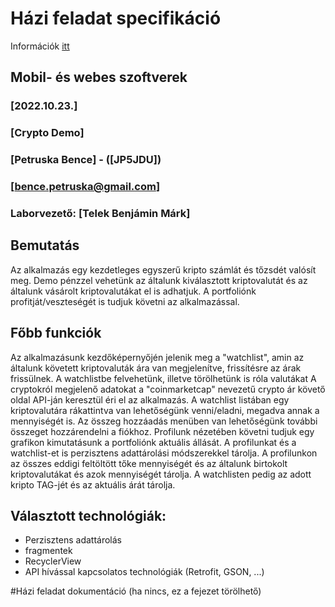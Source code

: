 # Házi feladat specifikáció

Információk [itt](https://viauac00.github.io/laborok/hf)

## Mobil- és webes szoftverek
### [2022.10.23.]
### [Crypto Demo]
### [Petruska Bence] - ([JP5JDU])
### [bence.petruska@gmail.com]
### Laborvezető: [Telek Benjámin Márk]

## Bemutatás

Az alkalmazás egy kezdetleges egyszerű kripto számlát és tőzsdét valósít meg. Demo pénzzel vehetünk az általunk kiválasztott kriptovalutát és az általunk vásárolt kriptovalutákat el is adhatjuk. 
A portfoliónk profitját/veszteségét is tudjuk követni az alkalmazással.

## Főbb funkciók

Az alkalmazásunk kezdőképernyőjén jelenik meg a "watchlist", amin az általunk követett kriptovaluták ára van megjelenítve, frissítésre az árak frissülnek.
A watchlistbe felvehetünk, illetve törölhetünk is róla valutákat A cryptokról megjelenő adatokat a "coinmarketcap" nevezetű crypto ár követő oldal API-ján keresztül éri el az alkalmazás. 
A watchlist listában egy kriptovalutára rákattintva van lehetőségünk venni/eladni, megadva annak a mennyiségét is. Az összeg hozzáadás menüben van lehetőségünk további összeget hozzárendelni a fiókhoz. 
Profilunk nézetében követni tudjuk egy grafikon kimutatásunk a portfoliónk aktuális állását.
A profilunkat és a watchlist-et is perzisztens adattárolási módszerekkel tárolja. 
A profilunkon az összes eddigi feltöltött tőke mennyiségét és az általunk birtokolt kriptovalutákat és azok mennyiségét tárolja.
A watchlisten pedig az adott kripto TAG-jét és az aktuális árát tárolja.
## Választott technológiák:

- Perzisztens adattárolás
- fragmentek
- RecyclerView
- API hívással kapcsolatos technológiák (Retrofit, GSON, ...)


#Házi feladat dokumentáció (ha nincs, ez a fejezet törölhető)